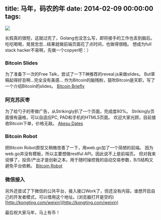 title: 马年，码农的年
date: 2014-02-09 00:00:00
tags:
---

![](/images/mlgb.jpeg)

长假真的很短，这就过完了，Golang也没怎么写，即将接手的工作也丢到脑后。
吃吃喝喝，晃晃忽忽…结果就做前端页面花了点时间，也做得很糙。
想成为full stack hacker不易啊，先做一个copyer吧：）

### Bitcoin Slides

为了准备下一次的Free Talk，尝试了一下T神推荐的reveal.js来做slides。
But草稿起得好丑啊…完全没有美感…
作为Bitcoin的脑残粉，鼓吹Bitcoin是天职，写了一个介绍Bitcoin的slides。
[Bitcoin Briefly](/slides/bitcoin.html)

### 阿克苏灰枣

为了给勺子的枣做广告，从Strikingly扒了一个页面，完成度80%。
Strikingly页面很有逼格，可以自适应PC, PAD和手机的HTML5页面。
欢迎大家光顾，目前接收Bitcoin下单，价格无敌。
[Akesu Dates](http://kongting.com/static/kongting.html)

### Bitcoin Robot

把Bitcoin Robot原型又稍微改善了一下，用web.go加了一个简陋的前端。
因为web.go并没有模板，所以主要想做restful API。因此说不上是前端页。
但对我来说够了，投资/产出才是创新之本。用于随时操控我的自动交易参数，B/S结构又避免平台依赖。
[Bitcoin Robot](http://kongting.com:8888)

### 微信接入

另外还尝试了下微信的公共平台，接入接口Work了，但还没有内容。谁想开启自己的开发者模式，可以借用这个地址。(浏览器打开是空的)
[http://kongting.com/weixin](http://kongting.com/weixin)

最后祝大家马年，马上有币！

